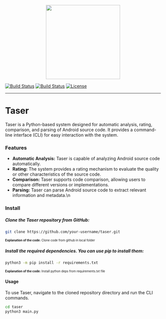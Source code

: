 <p align="center">
    <center>
     <img src="https://i.postimg.cc/0y0fhXQJ/Frame-24.png" width="240px"/>
    </center>
</p>

[![Build Status](https://img.shields.io/github/forks/https://github.com/Wireforce-LLC/taser.svg?style=for-the-badge)](https://github.com/https://github.com/Wireforce-LLC/taser)
[![Build Status](https://img.shields.io/github/stars/https://github.com/Wireforce-LLC/taser.svg?style=for-the-badge)](https://github.com/https://github.com/Wireforce-LLC/taser)
[![License](https://img.shields.io/github/license/https://github.com/Wireforce-LLC/taser.svg?style=for-the-badge)](https://github.com/https://github.com/Wireforce-LLC/taser)

<hr>

# Taser

Taser is a Python-based system designed for automatic analysis, rating, comparison, and parsing of Android source code. It provides a command-line interface (CLI) for easy interaction with the system.

### Features
- **Automatic Analysis:** Taser is capable of analyzing Android source code automatically.
- **Rating:** The system provides a rating mechanism to evaluate the quality or other characteristics of the source code.
- **Comparison:** Taser supports code comparison, allowing users to compare different versions or implementations.
- **Parsing:** Taser can parse Android source code to extract relevant information and metadata.\n

### Install
##### Clone the Taser repository from GitHub:
``` bash
git clone https://github.com/your-username/taser.git
```
<sub><sup><b>Explanation of the code:</b> Clone code from github in local folder</sup></sub>

##### Install the required dependencies. You can use pip to install them:
``` bash
python3 -m pip install -r requirements.txt
```
<sub><sup><b>Explanation of the code:</b> Install python deps from requirements.txt file</sup></sub>

#### Usage
To use Taser, navigate to the cloned repository directory and run the CLI commands.

``` bash
cd taser
python3 main.py
```

